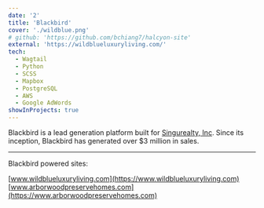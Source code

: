 ```yaml
---
date: '2'
title: 'Blackbird'
cover: './wildblue.png'
# github: 'https://github.com/bchiang7/halcyon-site'
external: 'https://wildblueluxuryliving.com/'
tech:
  - Wagtail
  - Python
  - SCSS
  - Mapbox
  - PostgreSQL
  - AWS
  - Google AdWords
showInProjects: true
---
```


Blackbird is a lead generation platform built for [Singurealty, Inc](https://www.singurealty.com). Since its inception, Blackbird has generated over \$3 million in sales.

---

Blackbird powered sites:

[www.wildblueluxuryliving.com](https://www.wildblueluxuryliving.com)
[www.arborwoodpreservehomes.com](https://www.arborwoodpreservehomes.com)
